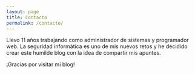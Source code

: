 ```yaml
---
layout: page
title: Contacto
permalink: /contacto/
---
```


Llevo 11 años trabajando como administrador de sistemas y programador web. La seguridad informática es uno de mis nuevos retos y he decidido crear este humilde blog con la idea de compartir mis apuntes. 

¡Gracias por visitar mi blog! 

